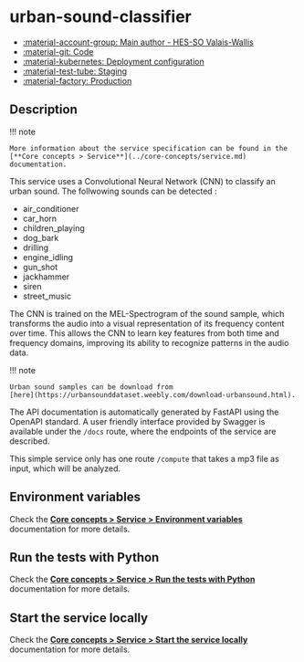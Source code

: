 # urban-sound-classifier

- [:material-account-group: Main author - HES-SO Valais-Wallis](https://www.hes-so.ch/swiss-ai-center/equipe)
- [:material-git: Code](https://github.com/swiss-ai-center/urban-sound-classifier-service)
- [:material-kubernetes: Deployment configuration](https://github.com/swiss-ai-center/urban-sound-classifier/tree/main/kubernetes)
- [:material-test-tube: Staging](https://urban-sound-classifier-swiss-ai-center.kube.isc.heia-fr.ch)
- [:material-factory: Production](https://urban-sound-classifier-service.swiss-ai-center.ch)

## Description

!!! note

    More information about the service specification can be found in the
    [**Core concepts > Service**](../core-concepts/service.md) documentation.

This service uses a Convolutional Neural Network (CNN) to classify an urban
sound. The follwowing sounds can be detected :

- air_conditioner
- car_horn
- children_playing
- dog_bark
- drilling
- engine_idling
- gun_shot
- jackhammer
- siren
- street_music

The CNN is trained on the MEL-Spectrogram of the sound sample, which transforms
the audio into a visual representation of its frequency content over time. This
allows the CNN to learn key features from both time and frequency domains,
improving its ability to recognize patterns in the audio data.

!!! note

    Urban sound samples can be download from
    [here](https://urbansounddataset.weebly.com/download-urbansound.html).

The API documentation is automatically generated by FastAPI using the OpenAPI
standard. A user friendly interface provided by Swagger is available under the
`/docs` route, where the endpoints of the service are described.

This simple service only has one route `/compute` that takes a mp3 file as
input, which will be analyzed.

## Environment variables

Check the
[**Core concepts > Service > Environment variables**](../core-concepts/service.md#environment-variables)
documentation for more details.

## Run the tests with Python

Check the
[**Core concepts > Service > Run the tests with Python**](../core-concepts/service.md#run-the-tests-with-python)
documentation for more details.

## Start the service locally

Check the
[**Core concepts > Service > Start the service locally**](../core-concepts/service.md#start-the-service-locally)
documentation for more details.
